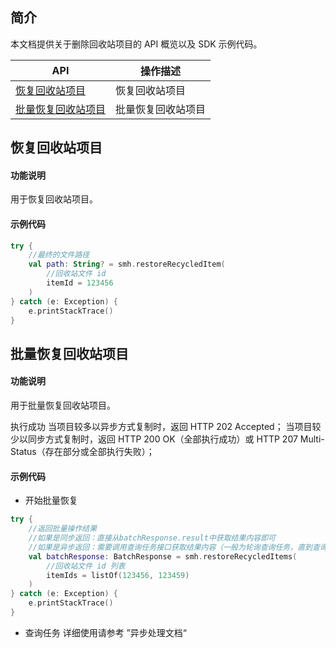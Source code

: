 ## 简介

本文档提供关于删除回收站项目的 API 概览以及 SDK 示例代码。

| API                                                          | 操作描述                         |
| ------------------------------------------------------------ | -------------------------------- |
| [恢复回收站项目](https://cloud.tencent.com/document/product/1339/71123) | 恢复回收站项目         |
| [批量恢复回收站项目](https://cloud.tencent.com/document/product/1339/71124) | 批量恢复回收站项目         |

## 恢复回收站项目

#### 功能说明

用于恢复回收站项目。

#### 示例代码

```kotlin
try {
    //最终的文件路径
    val path: String? = smh.restoreRecycledItem(
        //回收站文件 id
        itemId = 123456
    )
} catch (e: Exception) {
    e.printStackTrace()
}
```

## 批量恢复回收站项目

#### 功能说明

用于批量恢复回收站项目。

执行成功
当项目较多以异步方式复制时，返回 HTTP 202 Accepted；
当项目较少以同步方式复制时，返回 HTTP 200 OK（全部执行成功）或 HTTP 207 Multi-Status（存在部分或全部执行失败）；

#### 示例代码

* 开始批量恢复
```kotlin
try {
    //返回批量操作结果
    //如果是同步返回：直接从batchResponse.result中获取结果内容即可
    //如果是异步返回：需要调用查询任务接口获取结果内容（一般为轮询查询任务，直到查询到任务结果）
    val batchResponse: BatchResponse = smh.restoreRecycledItems(
        //回收站文件 id 列表
        itemIds = listOf(123456, 123459)
    )
} catch (e: Exception) {
    e.printStackTrace()
}
```

* 查询任务
详细使用请参考 ”异步处理文档“